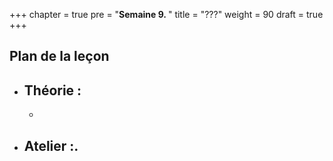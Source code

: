 +++
chapter = true
pre = "<b>Semaine 9. </b>"
title = "???"
weight = 90
draft = true
+++

## Plan de la leçon

- **Théorie :**
  - 
  - 

- **Atelier :**.
  - 

